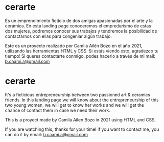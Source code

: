 # cerarte

Es un emprendimiento ficticio de dos amigas apasionadas por el arte y la cerámica. En esta landing page conoceremos el empredurismo de estas dos mujeres, 
podremos conocer sus trabajos y tendremos la posibilidad de contactarnos con ellas para congeniar algún trabajo.

Este es un proyecto realizado por Camila Ailén Bozo en el año 2021, utilizando las herramientas HTML y CSS.
Si estás viendo esto, agradezco tu tiempo! 
Si queres contactarte conmigo, podes hacerlo a través de mi mail: b.caami.a@gmail.com


# cerarte

It's a ficticious entrepreneurship between two passioned art & ceramics friends. In this landing page we will know about the entrepreneurship of this two young women, 
we will get to know her works and we will get the chance of contact them in case we need their work.

This is a proyect made by Camila Ailen Bozo in 2021 using HTML and CSS.

If you are watching this, thanks for your time!
If you want to contact me, you can do it by email: b.caami.a@gmail.com
